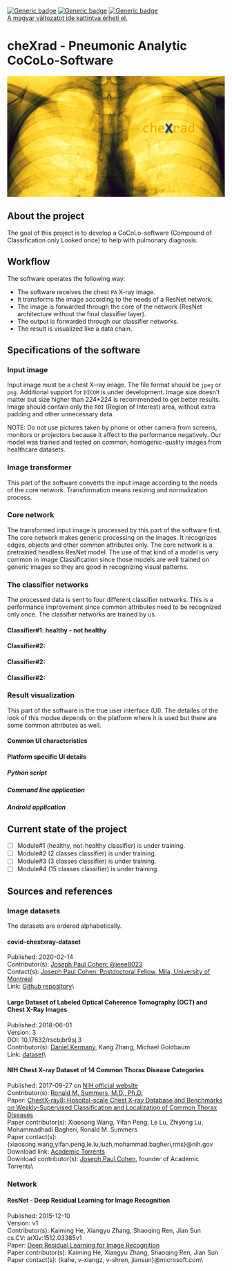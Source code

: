 [![Generic badge](https://img.shields.io/badge/Version-v0.1.0-001850.svg)](https://shields.io/)
[![Generic badge](https://img.shields.io/badge/Languages-EN,HU-001850.svg)](https://shields.io/)
[![Generic badge](https://img.shields.io/badge/State-Under_development-ffa000.svg)](https://shields.io/)\
[A magyar változatot ide kattintva érheti el.](https://github.com/hyperrixel/cheXrad/blob/master/README-hu.md)

# cheXrad - Pneumonic Analytic CoCoLo-Software

![logo](chexrad_logo.png)

## About the project

The goal of this project is to develop a CoCoLo-software (Compound of Classification only Looked once) to help with pulmonary diagnosis.

## Workflow

The software operates the following way:

- The software receives the chest ` PA ` X-ray image.
- It transforms the image according to the needs of a ResNet network.
- The image is forwarded through the core of the network (ResNet architecture without the final classifier layer).
- The output is forwarded through our classifier networks.
- The result is visualized like a data chain.

## Specifications of the software

### Input image

Input image must be a chest X-ray image. The file format should be ` jpeg ` or ` png `. Additional support for ` DICOM ` is under development. Image size doesn't matter but size higher than 224*224 is recommended to get better results. Image should contain only the ` ROI ` (Region of Interest) area, without extra padding and other unnecessary data.

NOTE: Do not use pictures taken by phone or other camera from screens, monitors or projectors because it affect to the performance negatively. Our model was trained and tested on common, homogenic-quality images from healthcare datasets.

### Image transformer

This part of the software converts the input image according to the needs of the core network. Transformation means resizing and normalization process.

### Core network

The transformed input image is processed by this part of the software first. The core network makes generic processing on the images. It recognizes edges, objects and other common attributes only. The core network is a pretrained headless ResNet model. The use of that kind of a model is very common in image Classification since those models are well trained on generic images so they are good in recognizing visual patterns.

### The classifier networks

The processed data is sent to four different classifier networks. This is a performance improvement since common attributes need to be recognized only once. The classifier networks are trained by us.

#### Classifier#1: healthy - not healthy

#### Classifier#2:

#### Classifier#2:

#### Classifier#2:

### Result visualization

This part of the software is the true user interface (UI). The detailes of the look of this modue depends on the platform where it is used but there are some common attributes as well.

#### Common UI characteristics

#### Platform specific UI details

##### Python script

##### Command line application

##### Android application

## Current state of the project

- [ ] Module#1 (healthy, not-healthy classifier) is under training.
- [ ] Module#2 (2 classes classifier) is under training.
- [ ] Module#3 (3 classes classifier) is under training.
- [ ] Module#4 (15 classes classifier) is under training.

## Sources and references

### Image datasets

The datasets are ordered alphabetically.

#### covid-chestxray-dataset

Published: 2020-02-14\
Contributor(s): [Joseph Paul Cohen: @ieee8023](https://github.com/ieee8023)\
Contact(s): [Joseph Paul Cohen. Postdoctoral Fellow, Mila, University of Montreal](https://josephpcohen.com/)\
Link: [Github repository](https://github.com/ieee8023/covid-chestxray-dataset)\

#### Large Dataset of Labeled Optical Coherence Tomography (OCT) and Chest X-Ray Images

Published: 2018-06-01\
Version: 3\
DOI: 10.17632/rscbjbr9sj.3\
Contributor(s): [Daniel Kermany](https://www.mendeley.com/profiles/daniel-kermany2/), Kang Zhang, Michael Goldbaum\
Link: [dataset](https://data.mendeley.com/datasets/rscbjbr9sj/3)\

#### NIH Chest X-ray Dataset of 14 Common Thorax Disease Categories

Published: 2017-09-27 on [NIH official website](https://www.nih.gov/news-events/news-releases/nih-clinical-center-provides-one-largest-publicly-available-chest-x-ray-datasets-scientific-community)\
Contributor(s): [Ronald M. Summers, M.D., Ph.D.](https://www.cc.nih.gov/drd/summers.html)\
Paper: [ChestX-ray8: Hospital-scale Chest X-ray Database and Benchmarks on Weakly-Supervised Classification and Localization of Common Thorax Diseases](http://openaccess.thecvf.com/content_cvpr_2017/papers/Wang_ChestX-ray8_Hospital-Scale_Chest_CVPR_2017_paper.pdf)\
Paper contributor(s): Xiaosong Wang, Yifan Peng, Le Lu, Zhiyong Lu, Mohammadhadi Bagheri, Ronald M. Summers\
Paper contact(s): {xiaosong.wang,yifan.peng,le.lu,luzh,mohammad.bagheri,rms}@nih.gov\
Download link: [Academic Torrents](http://academictorrents.com/details/e615d3aebce373f1dc8bd9d11064da55bdadede0)\
Download contributor(s): [Joseph Paul Cohen](http://academictorrents.com/userdetails.php?id=14), founder of Academic Torrents\

### Network

#### ResNet - Deep Residual Learning for Image Recognition

Published: 2015-12-10\
Version: v1\
Contributor(s): Kaiming He, Xiangyu Zhang, Shaoqing Ren, Jian Sun\
cs.CV: arXiv:1512.03385v1\
Paper: [Deep Residual Learning for Image Recognition](https://arxiv.org/abs/1512.03385)\
Paper contributor(s): Kaiming He, Xiangyu Zhang, Shaoqing Ren, Jian Sun\
Paper contact(s): {kahe, v-xiangz, v-shren, jiansun}@microsoft.com\
